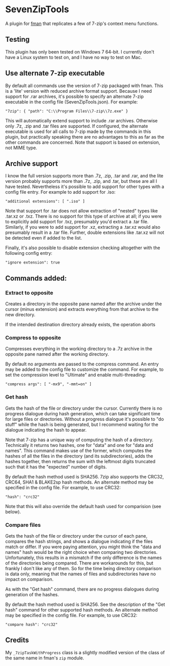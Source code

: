 # SevenZipTools
A plugin for [fman](https://fman.io) that replicates a few of 7-zip's context menu functions.

## Testing
This plugin has only been tested on Windows 7 64-bit. I currently don't have a Linux system to test on, and I have no way to test on Mac.

## Use alternate 7-zip executable

By default all commands use the version of 7-zip packaged with fman. This is a 'lite' version with reduced archive format support. Because I need support for .rar archives, it's possible to specify an alternate 7-zip executable in the config file (SevenZipTools.json). For example:

```
"7zip": { "path": "C:\\Program Files\\7-zip\\7z.exe" }
```

This will automatically extend support to include .rar archives. Otherwise only .7z, .zip and .tar files are supported.
If configured, the alternate executable is used for all calls to 7-zip made by the commands in this plugin, but practically speaking there are no advantages to this as far as the other commands are concerned.
Note that support is based on extension, not MIME type.

## Archive support
I know the full version supports more than .7z, .zip, .tar and .rar, and the lite version probably supports more than .7z, .zip, and .tar, but these are all I have tested. Nevertheless it's possible to add support for other types with a config file entry. For example to add support for .iso:

```
"additional extensions": [ ".iso" ]
```

Note that support for .tar does not allow extraction of "nested" types like .tar.xz or .txz. There is no support for this type of archive at all; if you were to explicitly add support for .txz, presumably you'd extract a .tar file. Similarly, if you were to add support for .xz, extracting a .tar.xz would also presumably result in a .tar file. Further, double extensions like .tar.xz will not be detected even if added to the list.

Finally, it's also possible to disable extension checking altogether with the following config entry:

```
"ignore extension": true
```

## Commands added:

### Extract to opposite
Creates a directory in the opposite pane named after the archive under the cursor (minus extension) and extracts everything from that archive to the new directory.

If the intended destination directory already exists, the operation aborts

### Compress to opposite
Compresses everything in the working directory to a .7z archive in the opposite pane named after the working directory.

By default no arguments are passed to the compress command. An entry may be added to the config file to customize the command. For example, to set the compression level to "Ultimate" and enable multi-threading:

```
"compress args": [ "-mx9", "-mmt=on" ]
```

### Get hash
Gets the hash of the file or directory under the cursor. Currently there is no progress dialogue during hash generation, which can take significant time for large files or directories. Without a progress dialogue it's possible to "do stuff" while the hash is being generated, but I recommend waiting for the dialogue indicating the hash to appear.

Note that 7-zip has a unique way of computing the hash of a directory. Technically it returns two hashes, one for "data" and one for "data and names". This command makes use of the former, which computes the hashes of all the files in the directory (and its subdirectories), adds the hashes together, then returns the sum with the leftmost digits truncated such that it has the "expected" number of digits.

By default the hash method used is SHA256. 7zip also supports the CRC32, CRC64, SHA1 & BLAKE2sp hash methods. An alternate method may be specified in the config file. For example, to use CRC32:

```
"hash": "crc32"
```

Note that this will also override the default hash used for comparision (see below).

### Compare files
Gets the hash of the file or directory under the cursor of each pane, compares the hash strings, and shows a dialogue indicating if the files match or differ. If you were paying attention, you might think the "data and names" hash would be the right choice when comparing two directories. Unfortunately, this results in a mismatch if the only difference is the names of the directories being compared. There are workarounds for this, but frankly I don't like any of them. So for the time being directory comparison is data only, meaning that the names of files and subdirectories have no impact on comparison.

As with the "Get hash" command, there are no progress dialogues during generation of the hashes.

By default the hash method used is SHA256. See the description of the "Get hash" command for other supported hash methods. An alternate method may be specified in the config file. For example, to use CRC32:

```
"compare hash": "crc32"
```

## Credits
My `_7zipTaskWithProgress` class is a slightly modified version of the class of the same name in fman's `zip` module.
